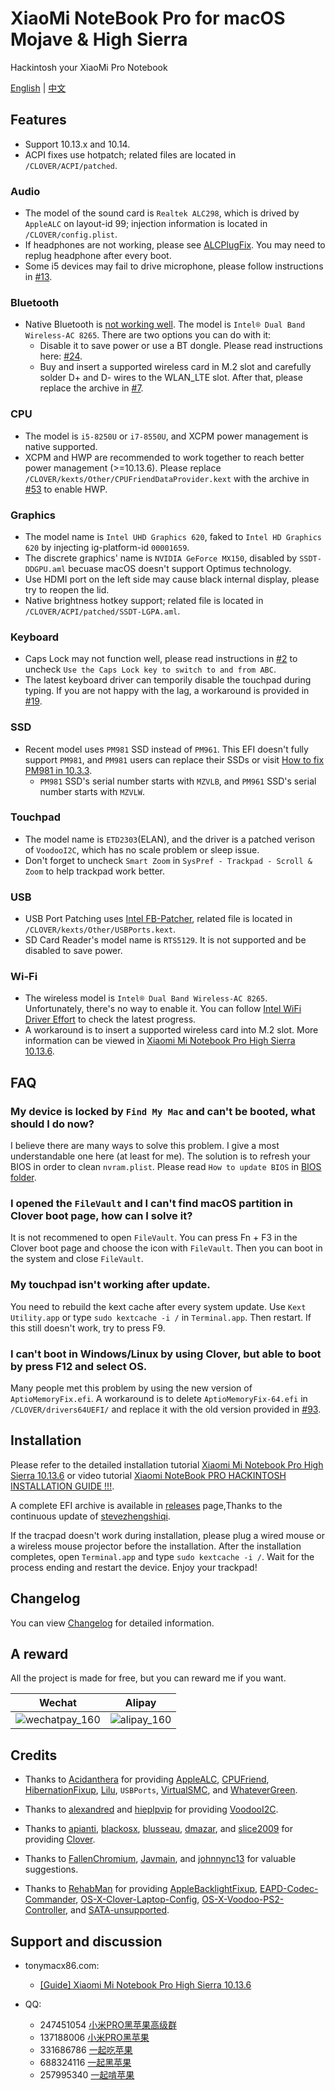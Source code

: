 # XiaoMi NoteBook Pro for macOS Mojave & High Sierra

Hackintosh your XiaoMi Pro Notebook

[English](README.md) | [中文](README-CN.md)

## Features

* Support 10.13.x and 10.14.
* ACPI fixes use hotpatch; related files are located in `/CLOVER/ACPI/patched`.

### Audio
* The model of the sound card is `Realtek ALC298`, which is drived by `AppleALC` on layout-id 99; injection information is located in `/CLOVER/config.plist`. 
* If headphones are not working, please see [ALCPlugFix](https://github.com/daliansky/XiaoMi-Pro/tree/master/ALCPlugFix/README.md). You may need to replug headphone after every boot.
* Some i5 devices may fail to drive microphone, please follow instructions in [#13](https://github.com/stevezhengshiqi/XiaoMi-Pro/issues/13).
    
### Bluetooth
* Native Bluetooth is [not working well](https://github.com/daliansky/XiaoMi-Pro/issues/50). The model is `Intel® Dual Band Wireless-AC 8265`. There are two options you can do with it:
    * Disable it to save power or use a BT dongle. Please read instructions here: [#24](https://github.com/daliansky/XiaoMi-Pro/issues/24).
    * Buy and insert a supported wireless card in M.2 slot and carefully solder D+ and D- wires to the WLAN_LTE slot. After that, please replace the archive in [#7](https://github.com/stevezhengshiqi/XiaoMi-Pro/issues/7).

### CPU
* The model is `i5-8250U` or `i7-8550U`, and XCPM power management is native supported. 
* XCPM and HWP are recommended to work together to reach better power management (>=10.13.6). Please replace `/CLOVER/kexts/Other/CPUFriendDataProvider.kext` with the archive in [#53](https://github.com/daliansky/XiaoMi-Pro/issues/53) to enable HWP.

### Graphics
* The model name is `Intel UHD Graphics 620`, faked to `Intel HD Graphics 620` by injecting ig-platform-id `00001659`.
* The discrete graphics' name is `NVIDIA GeForce MX150`, disabled by `SSDT-DDGPU.aml` becuase macOS doesn't support Optimus technology.
* Use HDMI port on the left side may cause black internal display, please try to reopen the lid.
* Native brightness hotkey support; related file is located in `/CLOVER/ACPI/patched/SSDT-LGPA.aml`.

### Keyboard
* Caps Lock may not function well, please read instructions in [#2](https://github.com/stevezhengshiqi/XiaoMi-Pro/issues/2) to uncheck `Use the Caps Lock key to switch to and from ABC`. 
* The latest keyboard driver can temporily disable the touchpad during typing. If you are not happy with the lag, a workaround is provided in [#19](https://github.com/stevezhengshiqi/XiaoMi-Pro/issues/19).

### SSD
* Recent model uses `PM981` SSD instead of `PM961`. This EFI doesn't fully support `PM981`, and `PM981` users can replace their SSDs or visit [How to fix PM981 in 10.3.3](https://www.tonymacx86.com/threads/how-to-fix-pm981-in-10-13-3-17d47.245063).
    * `PM981` SSD's serial number starts with `MZVLB`, and `PM961` SSD's serial number starts with `MZVLW`.

### Touchpad
* The model name is `ETD2303`(ELAN), and the driver is a patched verison of `VoodooI2C`, which has no scale problem or sleep issue.
* Don't forget to uncheck `Smart Zoom` in `SysPref - Trackpad - Scroll & Zoom` to help trackpad work better.

### USB
* USB Port Patching uses [Intel FB-Patcher](https://www.tonymacx86.com/threads/release-intel-fb-patcher-v1-4-1.254559), related file is located in `/CLOVER/kexts/Other/USBPorts.kext`.
* SD Card Reader's model name is `RTS5129`. It is not supported and be disabled to save power.

### Wi-Fi
* The wireless model is `Intel® Dual Band Wireless-AC 8265`. Unfortunately, there's no way to enable it. You can follow [Intel WiFi Driver Effort](https://www.tonymacx86.com/threads/intel-wifi-driver-effort.186344) to check the latest progress.
* A workaround is to insert a supported wireless card into M.2 slot. More information can be viewed in [Xiaomi Mi Notebook Pro High Sierra 10.13.6](https://www.tonymacx86.com/threads/guide-xiaomi-mi-notebook-pro-high-sierra-10-13-6.242724).


## FAQ

### My device is locked by `Find My Mac` and can't be booted, what should I do now?

I believe there are many ways to solve this problem. I give a most understandable one here (at least for me). The solution is to refresh your BIOS in order to clean `nvram.plist`. Please read `How to update BIOS` in [BIOS folder](https://github.com/daliansky/XiaoMi-Pro/blob/master/BIOS/README.md).


### I opened the `FileVault` and I can't find macOS partition in Clover boot page, how can I solve it?

It is not recommened to open `FileVault`. You can press Fn + F3 in the Clover boot page and choose the icon with `FileVault`. Then you can boot in the system and close `FileVault`.


### My touchpad isn't working after update.

You need to rebuild the kext cache after every system update. Use `Kext Utility.app` or type `sudo kextcache -i /` in `Terminal.app`. Then restart. If this still doesn't work, try to press F9.


### I can't boot in Windows/Linux by using Clover, but able to boot by press F12 and select OS.

Many people met this problem by using the new version of `AptioMemoryFix.efi`. A workaround is to delete `AptioMemoryFix-64.efi` in `/CLOVER/drivers64UEFI/` and replace it with the old version provided in [#93](https://github.com/daliansky/XiaoMi-Pro/issues/93).


## Installation

Please refer to the detailed installation tutorial [Xiaomi Mi Notebook Pro High Sierra 10.13.6](https://www.tonymacx86.com/threads/guide-xiaomi-mi-notebook-pro-high-sierra-10-13-6.242724) or video tutorial [Xiaomi NoteBook PRO HACKINTOSH INSTALLATION GUIDE !!!](https://www.youtube.com/watch?v=72sPmkpxCvc).

A complete EFI archive is available in [releases](https://github.com/daliansky/XiaoMi-Pro/releases) page,Thanks to the continuous update of [stevezhengshiqi](https://github.com/stevezhengshiqi).

If the tracpad doesn't work during installation, please plug a wired mouse or a wireless mouse projector before the installation. After the installation completes, open `Terminal.app` and type `sudo kextcache -i /`. Wait for the process ending and restart the device. Enjoy your trackpad!


## Changelog

You can view [Changelog](Changelog.md) for detailed information.


## A reward

All the project is made for free, but you can reward me if you want.

| Wechat                                                     | Alipay                                               |
| ---------------------------------------------------------- | ---------------------------------------------------- |
| ![wechatpay_160](http://7.daliansky.net/wechatpay_160.jpg) | ![alipay_160](http://7.daliansky.net/alipay_160.jpg) |


## Credits

- Thanks to [Acidanthera](https://github.com/acidanthera) for providing [AppleALC](https://github.com/acidanthera/AppleALC), [CPUFriend](https://github.com/acidanthera/CPUFriend), [HibernationFixup](https://github.com/acidanthera/HibernationFixup), [Lilu](https://github.com/acidanthera/Lilu), `USBPorts`, [VirtualSMC](https://github.com/acidanthera/VirtualSMC), and [WhateverGreen](https://github.com/acidanthera/WhateverGreen).

- Thanks to [alexandred](https://github.com/alexandred) and [hieplpvip](https://github.com/hieplpvip) for providing [VoodooI2C](https://github.com/alexandred/VoodooI2C).

- Thanks to [apianti](https://sourceforge.net/u/apianti), [blackosx](https://sourceforge.net/u/blackosx), [blusseau](https://sourceforge.net/u/blusseau), [dmazar](https://sourceforge.net/u/dmazar), and [slice2009](https://sourceforge.net/u/slice2009) for providing [Clover](https://sourceforge.net/projects/cloverefiboot).

- Thanks to [FallenChromium](https://github.com/FallenChromium), [Javmain](https://github.com/javmain), and [johnnync13](https://github.com/johnnync13) for valuable suggestions.

- Thanks to [RehabMan](https://github.com/RehabMan) for providing [AppleBacklightFixup](https://github.com/RehabMan/AppleBacklightFixup), [EAPD-Codec-Commander](https://github.com/RehabMan/EAPD-Codec-Commander), [OS-X-Clover-Laptop-Config](https://github.com/RehabMan/OS-X-Clover-Laptop-Config), [OS-X-Voodoo-PS2-Controller](https://github.com/RehabMan/OS-X-Voodoo-PS2-Controller), and [SATA-unsupported](https://github.com/RehabMan/hack-tools/tree/master/kexts/SATA-unsupported.kext).


## Support and discussion

- tonymacx86.com:
  - [[Guide] Xiaomi Mi Notebook Pro High Sierra 10.13.6](https://www.tonymacx86.com/threads/guide-xiaomi-mi-notebook-pro-high-sierra-10-13-6.242724)

- QQ:
  - 247451054 [小米PRO黑苹果高级群](http://shang.qq.com/wpa/qunwpa?idkey=6223ea12a7f7efe58d5972d241000dd59cbd0260db2fdede52836ca220f7f20e)
  - 137188006 [小米PRO黑苹果](http://shang.qq.com/wpa/qunwpa?idkey=c17e190b9466a73cf12e8caec36e87124fce9e231a895353ee817e9921fdd74e)
  - 331686786 [一起吃苹果](http://shang.qq.com/wpa/qunwpa?idkey=db511a29e856f37cbb871108ffa77a6e79dde47e491b8f2c8d8fe4d3c310de91)
  - 688324116 [一起黑苹果](https://shang.qq.com/wpa/qunwpa?idkey=6bf69a6f4b983dce94ab42e439f02195dfd19a1601522c10ad41f4df97e0da82)
  - 257995340 [一起啃苹果](http://shang.qq.com/wpa/qunwpa?idkey=8a63c51acb2bb80184d788b9f419ffcc33aa1ed2080132c82173a3d881625be8)
